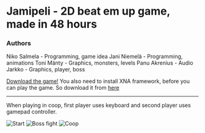 Jamipeli - 2D beat em up game, made in 48 hours
========

### Authors
Niko Salmela - Programming, game idea
Jani Niemelä - Programming, animations
Toni Mänty - Graphics, monsters, levels
Panu Akrenius - Audio
Jarkko - Graphics, player, boss


[Download the game!](https://dl.dropboxusercontent.com/u/22171160/PelilabraJamGame.zip "Download the game!")
You also need to install XNA framework, before you can play the game. So download it from [here](http://www.microsoft.com/en-us/download/details.aspx?id=20914)

---
When playing in coop, first player uses keyboard and second player uses gamepad controller.

![Start](https://dl.dropboxusercontent.com/u/22171160/screenshots/kuva1.png "Start")
![Boss fight](https://dl.dropboxusercontent.com/u/22171160/screenshots/kuva2.png "Boss fight")
![Coop](https://dl.dropboxusercontent.com/u/22171160/screenshots/kuva3.png "Coop")